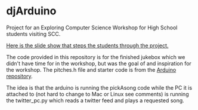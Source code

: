 # djArduino
Project for an Exploring Computer Science Workshop for High School students visiting SCC. 

[Here is the slide show that steps the students through the project.](https://docs.google.com/presentation/d/1wF1Y_anjsnvhXFXIhkUhFcJOAmg51184QS4Gwxb7q_8/edit?usp=sharing)

The code provided in this repository is for the finished jukebox which we didn't have time for in the workshop, but was the goal of and inspiration for the workshop. The pitches.h file and starter code is from the [Arduino repository](https://www.arduino.cc/en/Tutorial/ToneMelody).

The idea is that the arduino is running the pickAsong code while the PC it is attached to (not hard to change to Mac or Linux see comments) is running the twitter_pc.py which reads a twitter feed and plays a requested song.  
